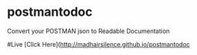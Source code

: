 # postmantodoc
Convert your POSTMAN json to Readable Documentation

#Live
[Click Here](http://madhairsilence.github.io/postmantodoc
